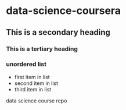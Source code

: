 # data-science-coursera
## This is a secondary heading
### This is a tertiary heading

### unordered list
* first item in list
* second item in list
* third item in list

data science course repo

